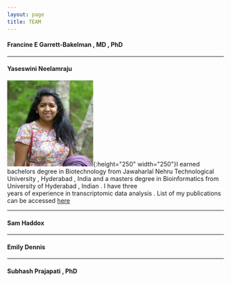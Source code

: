 ```yaml
---
layout: page
title: TEAM
---
```


<h4>Francine E Garrett-Bakelman , MD , PhD</h4>

***

<h4>Yaseswini Neelamraju</h4>

![Yaseswini](_images/YN.jpg){:height="250" width="250"}I earned bachelors degree in Biotechnology from Jawaharlal Nehru Technological<br /> University , Hyderabad , India and a masters degree in Bioinformatics from University of Hyderabad , Indian . I have three<br />years of experience in transcriptomic data analysis . List of my publications can be accessed [here]({{"https://www.ncbi.nlm.nih.gov/pubmed/?term=neelamraju%2C+yaseswini"}})

***

<h4>Sam Haddox</h4>

***

<h4>Emily Dennis</h4> 

***

<h4>Subhash Prajapati , PhD</h4>


